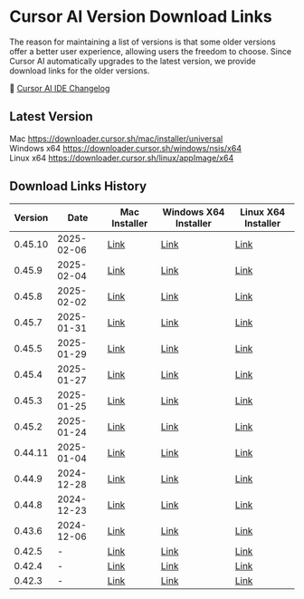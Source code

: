 # Cursor AI Version Download Links 


The reason for maintaining a list of versions is that some older versions offer a better user experience, allowing users the freedom to choose. Since Cursor AI automatically upgrades to the latest version, we provide download links for the older versions.

🎯 [Cursor AI IDE Changelog](https://www.cursor.com/changelog)


## Latest Version

Mac https://downloader.cursor.sh/mac/installer/universal  
Windows x64 https://downloader.cursor.sh/windows/nsis/x64  
Linux x64 https://downloader.cursor.sh/linux/appImage/x64  

## Download Links History

| Version | Date | Mac Installer | Windows X64 Installer | Linux X64 Installer |
| --- | --- | --- | --- | --- |
| 0.45.10 | 2025-02-06 | [Link](https://downloader.cursor.sh/builds/250205buadkzpea/mac/installer/universal) | [Link](https://downloader.cursor.sh/builds/250205buadkzpea/windows/nsis/x64) | [Link](https://downloader.cursor.sh/builds/250205buadkzpea/linux/appImage/x64) |
| 0.45.9 | 2025-02-04 | [Link](https://downloader.cursor.sh/builds/250202tgstl42dt/mac/installer/universal) | [Link](https://downloader.cursor.sh/builds/250202tgstl42dt/windows/nsis/x64) | [Link](https://downloader.cursor.sh/builds/250202tgstl42dt/linux/appImage/x64) |
| 0.45.8 | 2025-02-02 | [Link](https://downloader.cursor.sh/builds/250201b44xw1x2k/mac/installer/universal) | [Link](https://downloader.cursor.sh/builds/250201b44xw1x2k/windows/nsis/x64) | [Link](https://downloader.cursor.sh/builds/250201b44xw1x2k/linux/appImage/x64) |
| 0.45.7 | 2025-01-31 | [Link](https://downloader.cursor.sh/builds/250130nr6eorv84/mac/installer/universal) | [Link](https://downloader.cursor.sh/builds/250130nr6eorv84/windows/nsis/x64) | [Link](https://downloader.cursor.sh/builds/250130nr6eorv84/linux/appImage/x64) |
| 0.45.5 | 2025-01-29 | [Link](https://downloader.cursor.sh/builds/250128loaeyulq8/mac/installer/universal) | [Link](https://downloader.cursor.sh/builds/250128loaeyulq8/windows/nsis/x64) | [Link](https://downloader.cursor.sh/builds/250128loaeyulq8/linux/appImage/x64) |
| 0.45.4 | 2025-01-27 | [Link](https://downloader.cursor.sh/builds/250126vgr3vztvj/mac/installer/universal) | [Link](https://downloader.cursor.sh/builds/250126vgr3vztvj/windows/nsis/x64) | [Link](https://downloader.cursor.sh/builds/250126vgr3vztvj/linux/appImage/x64) |
| 0.45.3 | 2025-01-25 | [Link](https://downloader.cursor.sh/builds/250124b0rcj0qql/mac/installer/universal) | [Link](https://downloader.cursor.sh/builds/250124b0rcj0qql/windows/nsis/x64) | [Link](https://downloader.cursor.sh/builds/250124b0rcj0qql/linux/appImage/x64) |
| 0.45.2 | 2025-01-24 | [Link](https://downloader.cursor.sh/builds/250123mhituoa6o/mac/installer/universal) | [Link](https://downloader.cursor.sh/builds/250123mhituoa6o/windows/nsis/x64) | [Link](https://downloader.cursor.sh/builds/250123mhituoa6o/linux/appImage/x64) |
| 0.44.11 | 2025-01-04 | [Link](https://downloader.cursor.sh/builds/250103fqxdt5u9z/mac/installer/universal) | [Link](https://downloader.cursor.sh/builds/250103fqxdt5u9z/windows/nsis/x64) | [Link](https://downloader.cursor.sh/builds/250103fqxdt5u9z/linux/appImage/x64) |
| 0.44.9 | 2024-12-28 | [Link](https://downloader.cursor.sh/builds/2412268nc6pfzgo/mac/installer/universal) | [Link](https://downloader.cursor.sh/builds/2412268nc6pfzgo/windows/nsis/x64) | [Link](https://downloader.cursor.sh/builds/2412268nc6pfzgo/linux/appImage/x64) |
| 0.44.8 | 2024-12-23 | [Link](https://downloader.cursor.sh/builds/241222ooktny8mh/mac/installer/universal) | [Link](https://downloader.cursor.sh/builds/241222ooktny8mh/windows/nsis/x64) | [Link](https://downloader.cursor.sh/builds/241222ooktny8mh/linux/appImage/x64) |
| 0.43.6 | 2024-12-06 | [Link](https://downloader.cursor.sh/builds/241206z7j6me2e2/mac/installer/universal) | [Link](https://downloader.cursor.sh/builds/241206z7j6me2e2/windows/nsis/x64) | [Link](https://downloader.cursor.sh/builds/241206z7j6me2e2/linux/appImage/x64) |
| 0.42.5 | - | [Link](https://downloader.cursor.sh/builds/24111460bf2loz1/mac/installer/universal) | [Link](https://downloader.cursor.sh/builds/24111460bf2loz1/windows/nsis/x64) | [Link](https://downloader.cursor.sh/builds/24111460bf2loz1/linux/appImage/x64) |
| 0.42.4 | - | [Link](https://downloader.cursor.sh/builds/230313mzl4w4u92/mac/installer/universal) | [Link](https://downloader.cursor.sh/builds/230313mzl4w4u92/windows/nsis/x64) | [Link](https://downloader.cursor.sh/builds/230313mzl4w4u92/linux/appImage/x64) |
| 0.42.3 | - | [Link](https://downloader.cursor.sh/builds/230313mzl4w4u92/mac/installer/universal) | [Link](https://downloader.cursor.sh/builds/230313mzl4w4u92/windows/nsis/x64) | [Link](https://downloader.cursor.sh/builds/230313mzl4w4u92/linux/appImage/x64) |
